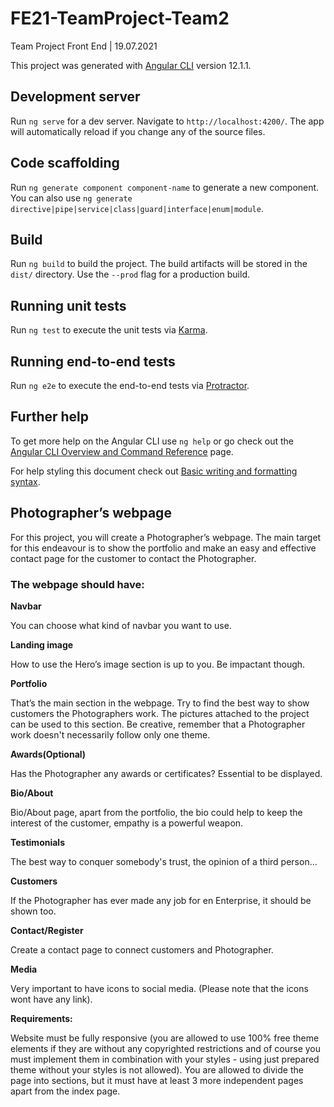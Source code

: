 # FE21-TeamProject-Team2

Team Project Front End | 19.07.2021

This project was generated with [Angular CLI](https://github.com/angular/angular-cli)  version 12.1.1.

## Development server

Run `ng serve` for a dev server. Navigate to `http://localhost:4200/`. The app will automatically reload if you change any of the source files.

## Code scaffolding

Run `ng generate component component-name` to generate a new component. You can also use `ng generate directive|pipe|service|class|guard|interface|enum|module`.

## Build

Run `ng build` to build the project. The build artifacts will be stored in the `dist/` directory. Use the `--prod` flag for a production build.

## Running unit tests

Run `ng test` to execute the unit tests via [Karma](https://karma-runner.github.io/latest/index.html).

## Running end-to-end tests

Run `ng e2e` to execute the end-to-end tests via [Protractor](http://www.protractortest.org/#/).

## Further help

To get more help on the Angular CLI use `ng help` or go check out the [Angular CLI Overview and Command Reference](https://angular.io/cli) page.

For help styling this document check out [Basic writing and formatting syntax](https://docs.github.com/en/github/writing-on-github/getting-started-with-writing-and-formatting-on-github/basic-writing-and-formatting-syntax#headings).


## Photographer’s webpage 

For this project, you will create a Photographer’s webpage. The main target for this endeavour is to show the portfolio and make an easy and effective contact page for the customer to contact the Photographer. 

### The webpage should have: 

**Navbar** 

You can choose what kind of navbar you want to use. 

**Landing image** 

How to use the Hero’s image section is up to you. Be impactant though. 

**Portfolio** 

That’s the main section in the webpage. Try to find the best way to show customers the Photographers work. The pictures attached to the project can be used to this section. Be creative, remember that a Photographer work doesn't necessarily follow only one theme. 

**Awards(Optional)** 

Has the Photographer any awards or certificates? Essential to be displayed. 

**Bio/About** 

Bio/About page, apart from the portfolio, the bio could help to keep the interest of the customer, empathy is a powerful weapon. 

**Testimonials** 

The best way to conquer somebody's trust, the opinion of a third person...  

**Customers** 

If the Photographer has ever made any job for en Enterprise, it should be shown too. 

**Contact/Register** 

Create a contact page to connect customers and Photographer. 

**Media** 

Very important to have icons to social media. (Please note that the icons wont have any link).

**Requirements:**

Website must be fully responsive (you are allowed to use 100% free theme elements if they are without any copyrighted restrictions and of course you must implement them in combination with your styles - using just prepared theme without your styles is not allowed). You are allowed to divide the page into sections, but it must have at least 3 more independent pages apart from the index page. 
